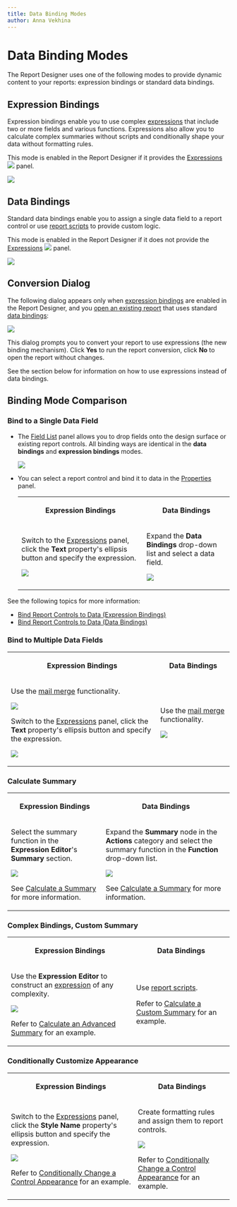 ```yaml
---
title: Data Binding Modes
author: Anna Vekhina
---
```

# Data Binding Modes

The Report Designer uses one of the following modes to provide dynamic content to your reports: expression bindings or standard data bindings.

## <a name="expressions"></a>Expression Bindings

Expression bindings enable you to use complex [expressions](../use-expressions.md) that include two or more fields and various functions. Expressions also allow you to calculate complex summaries without scripts and conditionally shape your data without formatting rules.

This mode is enabled in the Report Designer if it provides the [Expressions](../report-designer-tools/ui-panels/expressions-panel.md) ![](../../../images/eurd-web-expressions-panel-icon.png) panel.

![](../../../images/eurd-web-property-grid-expression-bindings-mode.png)


## <a name="databindings"></a> Data Bindings

Standard data bindings enable you to assign a single data field to a report control or use [report scripts](../report-designer-tools/script-editor.md) to provide custom logic.

This mode is enabled in the Report Designer if it does not provide the [Expressions](../report-designer-tools/ui-panels/expressions-panel.md) ![](../../../images/eurd-web-expressions-panel-icon.png) panel.


![](../../../images/eurd-web-property-grid-data-bindings-mode.png)

## <a name="dialog"></a>Conversion Dialog

The following dialog appears only when [expression bindings](#expressions) are enabled in the Report Designer, and you [open an existing report](../open-reports.md) that uses standard [data bindings](#databindings):

![](../../../images/eurd-web-bindings-to-expressions-conversion-dialog.png)

This dialog prompts you to convert your report to use expressions (the new binding mechanism). Click **Yes** to run the report conversion, click **No** to open the report without changes.

See the section below for information on how to use expressions instead of data bindings.


## <a name="comparison"></a>Binding Mode Comparison

### **Bind to a Single Data Field**

* The [Field List](../report-designer-tools/ui-panels/field-list.md) panel allows you to drop fields onto the design surface or existing report controls. All binding ways are identical in the **data bindings** and **expression bindings** modes. 

    ![](../../../images/eurd-web-field-list-drop-fields.png)

* You can select a report control and bind it to data in the [Properties](../report-designer-tools/ui-panels/properties-panel.md) panel.

    <table><tr><th><p>Expression Bindings</p>
    </th><th><p>Data Bindings</p>
    </th></tr><tr><td>
    <p>Switch to the <a class="xref" href="..\report-designer-tools\ui-panels\expressions-panel.md"> Expressions</a> panel, click the <strong>Text</strong> property's ellipsis button and specify the expression.</p>

    <p><img src="../../../images/eurd-web-property-grid-expression-binding.png"></p>
    </td><td><p>Expand the <strong>Data Bindings</strong> drop-down list and select a data field.</p>
    <p><img src="../../../images/eurd-web-property-grid-text-data-binding.png"></p>
    </td>
    </tr></table>

See the following topics for more information:

* [Bind Report Controls to Data (Expression Bindings)](bind-controls-to-data-expression-bindings.md)
* [Bind Report Controls to Data (Data Bindings)](bind-controls-to-data-data-bindings.md)


### **Bind to Multiple Data Fields**

<table><tr><th><p>Expression Bindings</p>
</th><th><p>Data Bindings</p>
</th></tr><tr><td><p>Use the <a class="xref" href="use-embedded-fields-mail-merge.md">mail merge</a> functionality.</p>
<p><img src="../../../images/eurd-web-binding-modes-mail-merge.png"></p>
<p>Switch to the <a class="xref"
href="../report-designer-tools/ui-panels/expressions-panel.md"> Expressions</a> panel, click the <strong>Text</strong> property's ellipsis button and specify the expression.</p>
<p><img src="../../../images/eurd-web-expression-binding-multiple-fields.png"></p>
</td><td><p>Use the <a class="xref" href="use-embedded-fields-mail-merge.md">mail merge</a> functionality.</p>
<p><img src="../../../images/eurd-web-binding-modes-mail-merge.png"></p>
</td>
</tr></table>

### **Calculate Summary**

<table><tr><th><p>Expression Bindings</p>
</th><th><p>Data Bindings</p>
</th></tr><tr><td><p> Select the summary function in the <strong>Expression Editor</strong>'s <strong>Summary</strong> section. </p>
<p><img src="../../../images/eurd-web-expression-binding-summary-function.png"></p>
<p>See <a class="xref" href="..\shape-report-data\shape-data-expression-bindings\calculate-a-summary.md">Calculate a Summary</a> for more information.</p>
</td><td><p>Expand the <strong>Summary</strong> node in the <strong>Actions</strong> category and select the summary function in the <strong>Function</strong> drop-down list.</p>
<p><img src="../../../images/eurd-web-data-binding-summary-function.png"></p>
<p>See <a class="xref" href="..\shape-report-data\shape-data-data-bindings\calculate-a-summary.md">Calculate a Summary</a> for more information.</p>
</td>
</tr></table>

### **Complex Bindings, Custom Summary**

<table><tr><th><p>Expression Bindings</p>
</th><th><p>Data Bindings</p>
</th></tr><tr><td><p>Use the <strong>Expression Editor</strong> to construct an <a class="xref" href="..\use-expressions.md">expression</a> of any complexity.</p>
<p><img src="../../../images/eurd-web-label-advanced-summary-expression.png"></p>
<p>Refer to <a class="xref" href="..\shape-report-data\shape-data-expression-bindings\calculate-an-advanced-summary.md">Calculate an Advanced Summary</a> for an example.</p>
</td><td><p>Use <a class="xref" href="..\report-designer-tools/script-editor.md">report scripts</a>.</p>
<p>Refer to <a class="xref" href="..\shape-report-data\shape-data-data-bindings\calculate-a-custom-summary.md">Calculate a Custom Summary</a> for an example.</p>
</td>
</tr></table>

### **Conditionally Customize Appearance**

<table><tr><th><p>Expression Bindings</p>
</th><th><p>Data Bindings</p>
</th></tr><tr><td><p>Switch to the <a class="xref"
href="../report-designer-tools/ui-panels/expressions-panel.md"> Expressions</a> panel, click the <strong>Style Name</strong> property's ellipsis button and specify the expression.</p>
<p><img src="../../../images/eurd-web-shaping-style-name-expression.png"></p>
<p>Refer to <a class="xref" href="..\shape-report-data\shape-data-expression-bindings\conditionally-change-a-control-appearance.md">Conditionally Change a Control Appearance</a> for an example.</p>
</td><td><p>Create formatting rules and assign them to report controls.</p>
<p><img src="../../../images/eurd-web-shaping-formattin-rule-appearance-settings.png"></p>
<p>Refer to <a class="xref" href="..\shape-report-data\shape-data-data-bindings\conditionally-change-a-control-appearance.md">Conditionally Change a Control Appearance</a> for an example.</p>
</td>
</tr></table>
